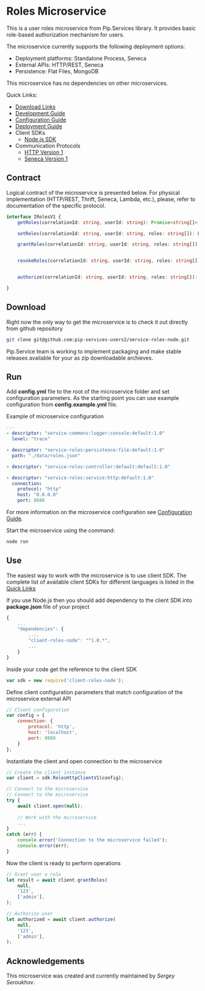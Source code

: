 # Roles Microservice

This is a user roles microservice from Pip.Services library. 
It provides basic role-based authorization mechanism for users. 

The microservice currently supports the following deployment options:
* Deployment platforms: Standalone Process, Seneca
* External APIs: HTTP/REST, Seneca
* Persistence: Flat Files, MongoDB

This microservice has no dependencies on other microservices.

<a name="links"></a> Quick Links:

* [Download Links](doc/Downloads.md)
* [Development Guide](doc/Development.md)
* [Configuration Guide](doc/Configuration.md)
* [Deployment Guide](doc/Deployment.md)
* Client SDKs
  - [Node.js SDK](https://github.com/pip-services-users2/client-roles-node)
* Communication Protocols
  - [HTTP Version 1](doc/HttpProtocolV1.md)
  - [Seneca Version 1](doc/SenecaProtocolV1.md)

##  Contract

Logical contract of the microservice is presented below. For physical implementation (HTTP/REST, Thrift, Seneca, Lambda, etc.),
please, refer to documentation of the specific protocol.

```typescript
interface IRolesV1 {
    getRoles(correlationId: string, userId: string): Promise<string[]>;

    setRoles(correlationId: string, userId: string, roles: string[]): Promise<string[]>;

    grantRoles(correlationId: string, userId: string, roles: string[]): Promise<string[]>;


    revokeRoles(correlationId: string, userId: string, roles: string[]): Promise<string[]>;


    authorize(correlationId: string, userId: string, roles: string[]): Promise<boolean>;

}
```

## Download

Right now the only way to get the microservice is to check it out directly from github repository
```bash
git clone git@github.com:pip-services-users2/service-roles-node.git
```

Pip.Service team is working to implement packaging and make stable releases available for your 
as zip downloadable archieves.

## Run

Add **config.yml** file to the root of the microservice folder and set configuration parameters.
As the starting point you can use example configuration from **config.example.yml** file. 

Example of microservice configuration
```yaml
---
- descriptor: "service-commons:logger:console:default:1.0"
  level: "trace"

- descriptor: "service-roles:persistence:file:default:1.0"
  path: "./data/roles.json"

- descriptor: "service-roles:controller:default:default:1.0"

- descriptor: "service-roles:service:http:default:1.0"
  connection:
    protocol: "http"
    host: "0.0.0.0"
    port: 8080
```
 
For more information on the microservice configuration see [Configuration Guide](Configuration.md).

Start the microservice using the command:
```bash
node run
```

## Use

The easiest way to work with the microservice is to use client SDK. 
The complete list of available client SDKs for different languages is listed in the [Quick Links](#links)

If you use Node.js then you should add dependency to the client SDK into **package.json** file of your project
```javascript
{
    ...
    "dependencies": {
        ....
        "client-roles-node": "^1.0.*",
        ...
    }
}
```

Inside your code get the reference to the client SDK
```javascript
var sdk = new require('client-roles-node');
```

Define client configuration parameters that match configuration of the microservice external API
```javascript
// Client configuration
var config = {
    connection: {
        protocol: 'http',
        host: 'localhost', 
        port: 8080
    }
};
```

Instantiate the client and open connection to the microservice
```javascript
// Create the client instance
var client = sdk.RolesHttpClientV1(config);

// Connect to the microservice
// Connect to the microservice
try {
    await client.open(null);
    
    // Work with the microservice
    ...
}
catch (err) {
    console.error('Connection to the microservice failed');
    console.error(err);
}
```

Now the client is ready to perform operations
```javascript
// Grant user a role
let result = await client.grantRoles(
    null,
    '123',
    ['admin'],
);
```

```javascript
// Authorize user
let authorized = await client.authorize(
    null,
    '123',
    ['admin'],
);
```    

## Acknowledgements

This microservice was created and currently maintained by *Sergey Seroukhov*.

